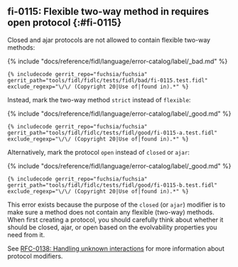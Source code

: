 ## fi-0115: Flexible two-way method in requires open protocol {:#fi-0115}

Closed and ajar protocols are not allowed to contain flexible two-way methods:

{% include "docs/reference/fidl/language/error-catalog/label/_bad.md" %}

```fidl
{% includecode gerrit_repo="fuchsia/fuchsia" gerrit_path="tools/fidl/fidlc/tests/fidl/bad/fi-0115.test.fidl" exclude_regexp="\/\/ (Copyright 20|Use of|found in).*" %}
```

Instead, mark the two-way method `strict` instead of `flexible`:

{% include "docs/reference/fidl/language/error-catalog/label/_good.md" %}

```fidl
{% includecode gerrit_repo="fuchsia/fuchsia" gerrit_path="tools/fidl/fidlc/tests/fidl/good/fi-0115-a.test.fidl" exclude_regexp="\/\/ (Copyright 20|Use of|found in).*" %}
```

Alternatively, mark the protocol `open` instead of `closed` or `ajar`:

{% include "docs/reference/fidl/language/error-catalog/label/_good.md" %}

```fidl
{% includecode gerrit_repo="fuchsia/fuchsia" gerrit_path="tools/fidl/fidlc/tests/fidl/good/fi-0115-b.test.fidl" exclude_regexp="\/\/ (Copyright 20|Use of|found in).*" %}
```

This error exists because the purpose of the `closed` (or `ajar`) modifier is to
make sure a method does not contain any flexible (two-way) methods. When first
creating a protocol, you should carefully think about whether it should be
closed, ajar, or open based on the evolvability properties you need from it.

See [RFC-0138: Handling unknown
interactions](/docs/contribute/governance/rfcs/0138_handling_unknown_interactions.md)
for more information about protocol modifiers.
